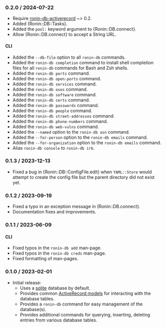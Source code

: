 ### 0.2.0 / 2024-07-22

* Require [ronin-db-activerecord] ~> 0.2.
* Added {Ronin::DB::Tasks}.
* Added the `pool:` keyword argument to {Ronin::DB.connect}.
* Allow {Ronin::DB.connect} to accept a String URL.

#### CLI

* Added the `--db-file` option to all `ronin-db` commands.
* Added the `ronin-db completion` command to install shell completion files for
  all `ronin-db` commands for Bash and Zsh shells.
* Added the `ronin-db ports` command.
* Added the `ronin-db open-ports` command.
* Added the `ronin-db services` command.
* Added the `ronin-db oses` command.
* Added the `ronin-db software` command.
* Added the `ronin-db certs` command.
* Added the `ronin-db passwords` command.
* Added the `ronin-db people` command.
* Added the `ronin-db street-addresses` command.
* Added the `ronin-db phone-numbers` command.
* Added the `ronin-db web-vulns` command.
* Added the `--named` option to the `ronin-db asn` command.
* Added the `--for-person` option to the `ronin-db emails` command.
* Added the `--for-organization` option to the `ronin-db emails` command.
* Alias `ronin-db console` to `ronin-db irb`.

### 0.1.3 / 2023-12-13

* Fixed a bug in {Ronin::DB::ConfigFile.edit} when `YAML::Store` would attempt
  to create the config file but the parent directory did not exist yet.

### 0.1.2 / 2023-09-19

* Fixed a typo in an exception message in {Ronin::DB.connect}.
* Documentation fixes and improvements.

### 0.1.1 / 2023-06-09

#### CLI

* Fixed typos in the `ronin-db add` man-page.
* Fixed typos in the `ronin-db creds` man-page.
* Fixed formatting of man-pages.

### 0.1.0 / 2023-02-01

* Initial release:
  * Uses a [sqlite] database by default.
  * Provides common [ActiveRecord models][ronin-db-activerecord] for interacting
    with the database tables.
  * Provides a `ronin-db` command for easy management of the database(s).
  * Provides additional commands for querying, inserting, deleting entries from
    various database tables.

[sqlite]: https://sqlite.org/
[ronin-db-activerecord]: https://github.com/ronin-rb/ronin-db-activerecord#readme
